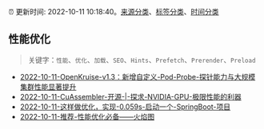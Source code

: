 :alarm_clock: 更新时间: 2022-10-11 10:18:40。[来源分类](../README.md)、[标签分类](../TAGS.md)、[时间分类](../TIMELINE.md)

## 性能优化


> 关键字：`性能`、`优化`、`加载`、`SEO`、`Hints`、`Prefetch`、`Prerender`、`Preload`



- [2022-10-11-OpenKruise-v1.3：新增自定义-Pod-Probe-探针能力与大规模集群性能显著提升](https://toutiao.io/k/g2flkiu) 
- [2022-10-11-CuAssembler-开源-|-探求-NVIDIA-GPU-极限性能的利器](https://toutiao.io/k/18ik1gr) 
- [2022-10-11-这样做优化，实现-0.059s-启动一个-SpringBoot-项目](https://toutiao.io/k/y6rhm3i) 
- [2022-10-11-推荐-性能优化必备——火焰图](https://toutiao.io/k/azf7ub6) 
